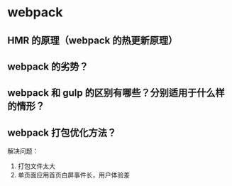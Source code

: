 # webpack

## HMR 的原理（webpack 的热更新原理）

## webpack 的劣势？

## webpack 和 gulp 的区别有哪些？分别适用于什么样的情形？

## webpack 打包优化方法？

解决问题：

1. 打包文件太大
2. 单页面应用首页白屏事件长，用户体验差
